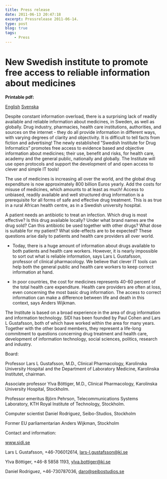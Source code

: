 ```yaml
---
title: Press release
date: 2011-06-13 20:47:18
excerpt: Pressrelease 2011-06-14.
type: post
blog: true
tags:
    - Press
---
```

# New Swedish institute to promote free access to reliable information about medicines

**Printable pdf:**

[English](/attachment/PRESSMEDDELANDE_SIDI_english.pdf) [Svenska](/attachment/PRESSMEDDELANDE_SIDI_svenska.pdf)

Despite constant information overload, there is a surprising lack of readily available and reliable information about medicines, in Sweden, as well as globally. Drug industry, pharmacies, health care institutions, authorities, and sources on the internet - they do all provide information in different ways, with varying degrees of clarity and objectivity. It is difficult to tell facts from fiction and advertising! The newly established ”Swedish Institute for Drug Informatics” promotes free access to evidence based and objective information about medicines; their use, benefit and risks, for health care, academy and the general public, nationally and globally. The Institute will use open protocols and support the development of and open access to clever and simple IT tools!



The use of medicines is increasing all over the world, and the global drug expenditure is now approximately 800 billion Euros yearly. Add the costs for misuse of medicines, which amounts to at least as much! Access to unbiased, readily available and well structured drug information is a prerequisite for all forms of safe and effective drug treatment. This is as true in a rural African health centre, as in a Swedish university hospital.

A patient needs an antibiotic to treat an infection. Which drug is most effective? Is this drug available locally? Under what brand names are the drug sold? Can this antibiotic be used together with other drugs? What dose is suitable for my patient? What side-effects are to be expected? These questions arise daily to patients and health care providers all over world.

- Today, there is a huge amount of information about drugs available to both patients and health care workers. However, it is nearly impossible to sort out what is reliable information, says Lars L Gustafsson, professor of clinical pharmacology. We believe that clever IT tools can help both the general public and health care workers to keep correct information at hand.

- In poor countries, the cost for medicines represents 40-60 percent of the total health care expenditure. Health care providers are often at loss, even concerning the most basic drug information. The access to correct information can make a difference between life and death in this context, says Anders Wijkman.

The Institute is based on a broad experience in the area of drug information and information technology. SIDI has been founded by Paul Cohen and Lars L Gustafsson, both of which have worked within the area for many years. Together with the other board members, they represent a life-long commitment to questions concerning drug treatment and health care, development of information technology, social sciences, politics, research and industry.

Board:

   Professor Lars L Gustafsson, M.D., Clinical Pharmacology, Karolinska University Hospital and the Department of Laboratory Medicine, Karolinska Institutet, chairman.

   Associate professor Ylva Böttiger, M.D., Clinical Pharmacology, Karolinska University Hospital, Stockholm.

   Professor emeritus Björn Pehrson, Telecommunications Systems Laboratory, KTH Royal Institute of Technology, Stockholm.

   Computer scientist Daniel Rodriguez, Seibo-Studios, Stockholm

   Former EU parliamentarian Anders Wijkman, Stockholm

Contact and information:

www.sidi.se

Lars L Gustafsson, +46-706012614, lars-l.gustafsson@ki.se

Ylva Böttiger, +46-8 5858 1193, ylva.bottiger@ki.se

Daniel Rodriguez, +46-730787036, daro@seibostudios.se
